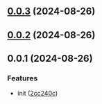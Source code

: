 ## [0.0.3](https://github.com/PengBoUESTC/vite-plugin-envtype-patch/compare/v0.0.2...v0.0.3) (2024-08-26)



## [0.0.2](https://github.com/PengBoUESTC/vite-plugin-envtype-patch/compare/v0.0.1...v0.0.2) (2024-08-26)



## 0.0.1 (2024-08-26)


### Features

* init ([2cc240c](https://github.com/PengBoUESTC/vite-plugin-envtype-patch/commit/2cc240c4d0144b613f820f82223f6d73574395a3))



